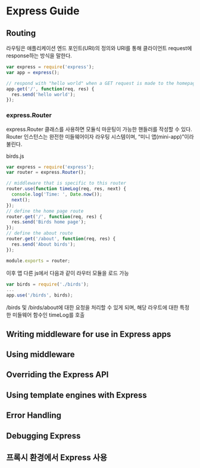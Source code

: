 # Express Guide
## Routing
라우팅은 애플리케이션 엔드 포인트(URI)의 정의와 URI를 통해 클라이언트 request에 response하는 방식을 말한다.
```js
var express = require('express');
var app = express();

// respond with "hello world" when a GET request is made to the homepage
app.get('/', function(req, res) {
  res.send('hello world');
});
```
### express.Router
express.Router 클래스를 사용하면 모듈식 마운팅이 가능한 핸들러를 작성할 수 있다. Router 인스턴스는 완전한 미들웨어이자 라우팅 시스템이며, “미니 앱(mini-app)”이라 불린다.

birds.js
```js
var express = require('express');
var router = express.Router();

// middleware that is specific to this router
router.use(function timeLog(req, res, next) {
  console.log('Time: ', Date.now());
  next();
});
// define the home page route
router.get('/', function(req, res) {
  res.send('Birds home page');
});
// define the about route
router.get('/about', function(req, res) {
  res.send('About birds');
});

module.exports = router;
```
이후 앱 다른 js에서 다음과 같이 라우터 모듈을 로드 가능

```js
var birds = require('./birds');
...
app.use('/birds', birds);
```
/birds 및 /birds/about에 대한 요청을 처리할 수 있게 되며, 해당 라우트에 대한 특정한 미들웨어 함수인 timeLog를 호출

## Writing middleware for use in Express apps
## Using middleware
## Overriding the Express API
## Using template engines with Express
## Error Handling
## Debugging Express
## 프록시 환경에서 Express 사용